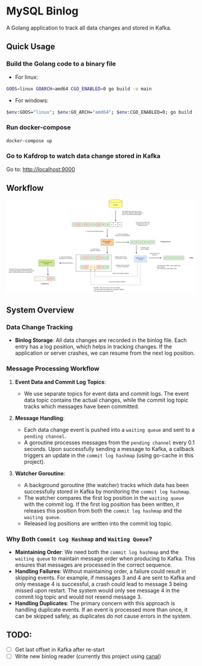 # MySQL Binlog
A Golang application to track all data changes and stored in Kafka.

## Quick Usage
### Build the Golang code to a binary file
- For linux:
```sh
GOOS=linux GOARCH=amd64 CGO_ENABLED=0 go build -o main
```
- For windows:
```sh
$env:GOOS="linux"; $env:GO_ARCH="amd64"; $env:CGO_ENABLED=0; go build -o main
```
### Run docker-compose
```sh
docker-compose up
```
### Go to Kafdrop to watch data change stored in Kafka
Go to: [http://localhost:9000](http://localhost:9000)

## Workflow
![Workflow](flow.png)

## System Overview

### Data Change Tracking

- **Binlog Storage**: All data changes are recorded in the binlog file. Each entry has a log position, which helps in tracking changes. If the application or server crashes, we can resume from the next log position.

### Message Processing Workflow

1. **Event Data and Commit Log Topics**:
   - We use separate topics for event data and commit logs. The event data topic contains the actual changes, while the commit log topic tracks which messages have been committed.

2. **Message Handling**:
   - Each data change event is pushed into a `waiting queue` and sent to a `pending channel`.
   - A goroutine processes messages from the `pending channel` every 0.1 seconds. Upon successfully sending a message to Kafka, a callback triggers an update in the `commit log hashmap` (using go-cache in this project).

3. **Watcher Goroutine**:
   - A background goroutine (the watcher) tracks which data has been successfully stored in Kafka by monitoring the `commit log hashmap`.
   - The watcher compares the first log position in the `waiting queue` with the commit log. If the first log position has been written, it releases this position from both the `commit log hashmap` and the `waiting queue`.
   - Released log positions are written into the commit log topic.

### Why Both `Commit Log Hashmap` and `Waiting Queue`?

- **Maintaining Order**: We need both the `commit log hashmap` and the `waiting queue` to maintain message order when producing to Kafka. This ensures that messages are processed in the correct sequence.
- **Handling Failures**: Without maintaining order, a failure could result in skipping events. For example, if messages 3 and 4 are sent to Kafka and only message 4 is successful, a crash could lead to message 3 being missed upon restart. The system would only see message 4 in the commit log topic and would not resend message 3.
- **Handling Duplicates**: The primary concern with this approach is handling duplicate events. If an event is processed more than once, it can be skipped safely, as duplicates do not cause errors in the system.

## TODO:
- [ ] Get last offset in Kafka after re-start
- [ ] Write new binlog reader (currently this project using [canal](https://github.com/go-mysql-org/go-mysql?tab=readme-ov-file#canal))